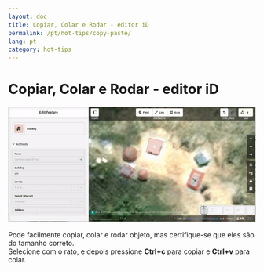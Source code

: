 ```yaml
---
layout: doc
title: Copiar, Colar e Rodar - editor iD
permalink: /pt/hot-tips/copy-paste/
lang: pt
category: hot-tips
---
```


Copiar, Colar e Rodar - editor iD
============

![copy-paste][]


Pode facilmente copiar, colar e rodar objeto, mas certifique-se que eles são do tamanho correto.  
Selecione com o rato, e depois pressione **Ctrl+c** para copiar e **Ctrl+v** para colar.  

[copy-paste]:/images/hot-tips/copy-paste.gif
[keymon]:/images/hot-tips/keymon.png